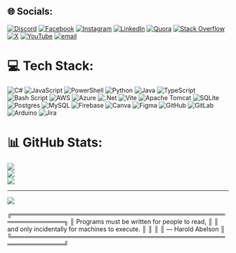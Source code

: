 
## 🌐 Socials:
[![Discord](https://img.shields.io/badge/Discord-%237289DA.svg?logo=discord&logoColor=white)](https://discord.gg/https://discord.gg/rWZSjCpWks) [![Facebook](https://img.shields.io/badge/Facebook-%231877F2.svg?logo=Facebook&logoColor=white)](https://www.fb.com/l/6lp1kJRRR) [![Instagram](https://img.shields.io/badge/Instagram-%23E4405F.svg?logo=Instagram&logoColor=white)](https://instagram.com/techiefidel) [![LinkedIn](https://img.shields.io/badge/LinkedIn-%230077B5.svg?logo=linkedin&logoColor=white)](https://linkedin.com/in/fidelis-odhiambo-b41231371/) [![Quora](https://img.shields.io/badge/Quora-%23B92B27.svg?logo=Quora&logoColor=white)](https://quora.com/profile/Fidelis-Odhiambo) [![Stack Overflow](https://img.shields.io/badge/-Stackoverflow-FE7A16?logo=stack-overflow&logoColor=white)](https://stackoverflow.com/users/20408001/fidel) [![X](https://img.shields.io/badge/X-black.svg?logo=X&logoColor=white)](https://x.com/@crypofficial) [![YouTube](https://img.shields.io/badge/YouTube-%23FF0000.svg?logo=YouTube&logoColor=white)](https://youtube.com/@Tech_Wins) [![email](https://img.shields.io/badge/Email-D14836?logo=gmail&logoColor=white)](mailto:fidelisodhiambo254@gmail.com) 

# 💻 Tech Stack:
![C#](https://img.shields.io/badge/c%23-%23239120.svg?style=for-the-badge&logo=csharp&logoColor=white) ![JavaScript](https://img.shields.io/badge/javascript-%23323330.svg?style=for-the-badge&logo=javascript&logoColor=%23F7DF1E) ![PowerShell](https://img.shields.io/badge/PowerShell-%235391FE.svg?style=for-the-badge&logo=powershell&logoColor=white) ![Python](https://img.shields.io/badge/python-3670A0?style=for-the-badge&logo=python&logoColor=ffdd54) ![Java](https://img.shields.io/badge/java-%23ED8B00.svg?style=for-the-badge&logo=openjdk&logoColor=white) ![TypeScript](https://img.shields.io/badge/typescript-%23007ACC.svg?style=for-the-badge&logo=typescript&logoColor=white) ![Bash Script](https://img.shields.io/badge/bash_script-%23121011.svg?style=for-the-badge&logo=gnu-bash&logoColor=white) ![AWS](https://img.shields.io/badge/AWS-%23FF9900.svg?style=for-the-badge&logo=amazon-aws&logoColor=white) ![Azure](https://img.shields.io/badge/azure-%230072C6.svg?style=for-the-badge&logo=microsoftazure&logoColor=white) ![.Net](https://img.shields.io/badge/.NET-5C2D91?style=for-the-badge&logo=.net&logoColor=white) ![Vite](https://img.shields.io/badge/vite-%23646CFF.svg?style=for-the-badge&logo=vite&logoColor=white) ![Apache Tomcat](https://img.shields.io/badge/apache%20tomcat-%23F8DC75.svg?style=for-the-badge&logo=apache-tomcat&logoColor=black) ![SQLite](https://img.shields.io/badge/sqlite-%2307405e.svg?style=for-the-badge&logo=sqlite&logoColor=white) ![Postgres](https://img.shields.io/badge/postgres-%23316192.svg?style=for-the-badge&logo=postgresql&logoColor=white) ![MySQL](https://img.shields.io/badge/mysql-4479A1.svg?style=for-the-badge&logo=mysql&logoColor=white) ![Firebase](https://img.shields.io/badge/firebase-a08021?style=for-the-badge&logo=firebase&logoColor=ffcd34) ![Canva](https://img.shields.io/badge/Canva-%2300C4CC.svg?style=for-the-badge&logo=Canva&logoColor=white) ![Figma](https://img.shields.io/badge/figma-%23F24E1E.svg?style=for-the-badge&logo=figma&logoColor=white) ![GitHub](https://img.shields.io/badge/github-%23121011.svg?style=for-the-badge&logo=github&logoColor=white) ![GitLab](https://img.shields.io/badge/gitlab-%23181717.svg?style=for-the-badge&logo=gitlab&logoColor=white) ![Arduino](https://img.shields.io/badge/-Arduino-00979D?style=for-the-badge&logo=Arduino&logoColor=white) ![Jira](https://img.shields.io/badge/jira-%230A0FFF.svg?style=for-the-badge&logo=jira&logoColor=white)
# 📊 GitHub Stats:
![](https://github-readme-stats.vercel.app/api?username=Fidelrock&theme=dark&hide_border=false&include_all_commits=false&count_private=false)<br/>
![](https://nirzak-streak-stats.vercel.app/?user=Fidelrock&theme=dark&hide_border=false)<br/>
![](https://github-readme-stats.vercel.app/api/top-langs/?username=Fidelrock&theme=dark&hide_border=false&include_all_commits=false&count_private=false&layout=compact)

---
[![](https://visitcount.itsvg.in/api?id=Fidelrock&icon=0&color=0)](https://visitcount.itsvg.in)

<!-- Proudly created with GPRM ( https://gprm.itsvg.in ) -->


╔══════════════════════════════════════════════════════════════╗
║ Programs must be written for people to read,                ║
║ and only incidentally for machines to execute.              ║
║                                                             ║
║ — Harold Abelson                                            ║
╚══════════════════════════════════════════════════════════════╝

